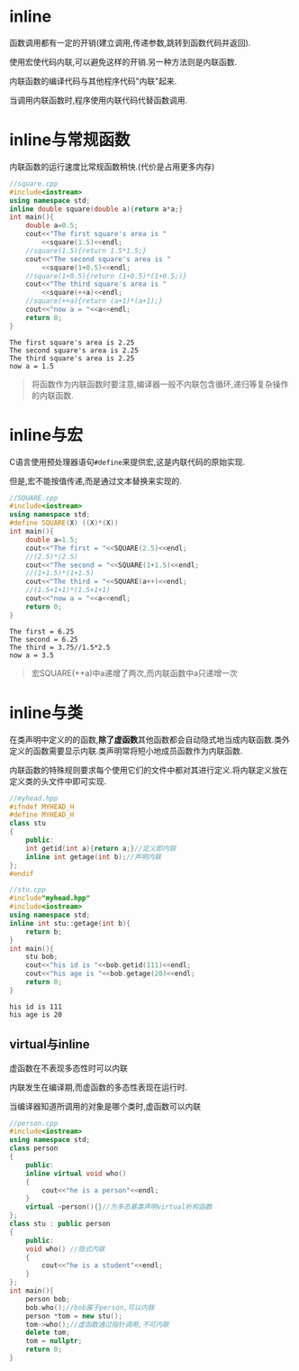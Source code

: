 # inline

函数调用都有一定的开销(建立调用,传递参数,跳转到函数代码并返回).

使用宏使代码内联,可以避免这样的开销.另一种方法则是内联函数.

内联函数的编译代码与其他程序代码"内联"起来.

当调用内联函数时,程序使用内联代码代替函数调用.

# inline与常规函数

内联函数的运行速度比常规函数稍快.(代价是占用更多内存)

```c++
//square.cpp
#include<iostream>
using namespace std;
inline double square(double a){return a*a;}
int main(){
    double a=0.5;
    cout<<"The first square's area is "
        <<square(1.5)<<endl;
    //square(1.5){return 1.5*1.5;}
    cout<<"The second square's area is "
        <<square(1+0.5)<<endl;
    //square(1+0.5){return (1+0.5)*(1+0.5;)}
    cout<<"The third square's area is "
        <<square(++a)<<endl;
    //square(++a){return (a+1)*(a+1);}
    cout<<"now a = "<<a<<endl;
    return 0;
}
```

```
The first square's area is 2.25
The second square's area is 2.25
The third square's area is 2.25
now a = 1.5
```

>将函数作为内联函数时要注意,编译器一般不内联包含循环,递归等复杂操作的内联函数.

# inline与宏

C语言使用预处理器语句`#define`来提供宏,这是内联代码的原始实现.

但是,宏不能按值传递,而是通过文本替换来实现的.

```c++
//SQUARE.cpp
#include<iostream>
using namespace std;
#define SQUARE(X) ((X)*(X))
int main(){
    double a=1.5;
    cout<<"The first = "<<SQUARE(2.5)<<endl;
    //(2.5)*(2.5)
    cout<<"The second = "<<SQUARE(1+1.5)<<endl;
    //(1+1.5)*(1+1.5)
    cout<<"The third = "<<SQUARE(a++)<<endl;
    //(1.5+1+1)*(1.5+1+1)
    cout<<"now a = "<<a<<endl;
    return 0;
}
```

```
The first = 6.25
The second = 6.25
The third = 3.75//1.5*2.5
now a = 3.5
```

> 宏SQUARE(++a)中a递增了两次,而内联函数中a只递增一次

# inline与类

在类声明中定义的的函数,**除了虚函数**其他函数都会自动隐式地当成内联函数.类外定义的函数需要显示内联.类声明常将短小地成员函数作为内联函数.

内联函数的特殊规则要求每个使用它们的文件中都对其进行定义.将内联定义放在定义类的头文件中即可实现.

```c++
//myhead.hpp
#ifndef MYHEAD_H
#define MYHEAD_H
class stu
{
	public:
	int getid(int a){return a;}//定义即内联
	inline int getage(int b);//声明内联
};
#endif
```

```c++
//stu.cpp
#include"myhead.hpp"
#include<iostream>
using namespace std;
inline int stu::getage(int b){
	return b;
}
int main(){
	stu bob;
	cout<<"his id is "<<bob.getid(111)<<endl;
	cout<<"his age is "<<bob.getage(20)<<endl;
	return 0;
}
```

```
his id is 111
his age is 20
```

## virtual与inline

虚函数在不表现多态性时可以内联

内联发生在编译期,而虚函数的多态性表现在运行时.

当编译器知道所调用的对象是哪个类时,虚函数可以内联

```c++
//person.cpp
#include<iostream>
using namespace std;
class person
{
    public:
    inline virtual void who()
    {
        cout<<"he is a person"<<endl;
    }
    virtual ~person(){}//为多态基类声明virtual析构函数
};
class stu : public person
{
    public:
    void who() //隐式内联
    {
        cout<<"he is a student"<<endl;
    }
};
int main(){
    person bob;
    bob.who();//bob属于person,可以内联
    person *tom = new stu();
    tom->who();//虚函数通过指针调用,不可内联
    delete tom;
    tom = nullptr;
    return 0;
}
```

